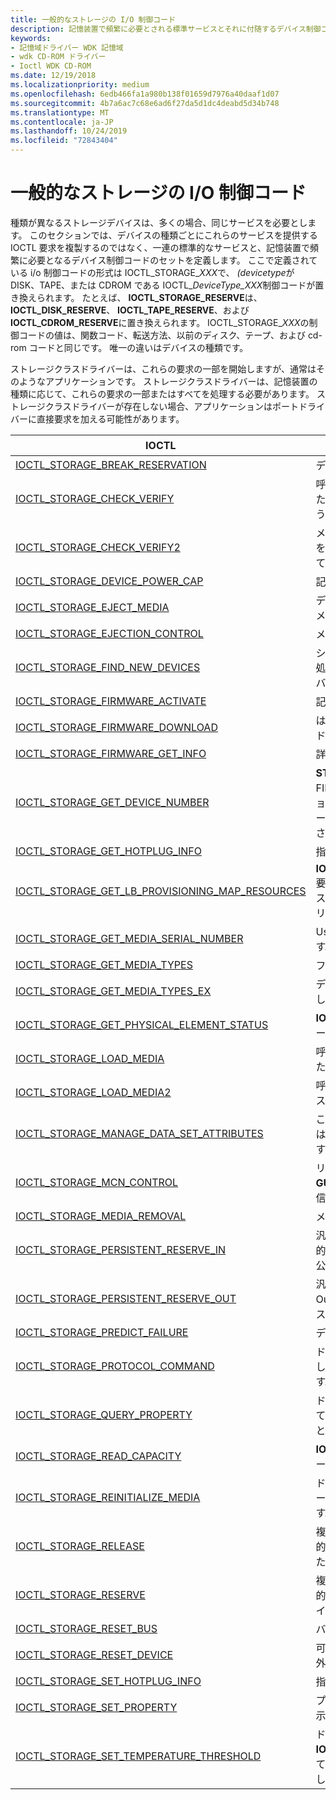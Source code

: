 ```yaml
---
title: 一般的なストレージの I/O 制御コード
description: 記憶装置で頻繁に必要とされる標準サービスとそれに付随するデバイス制御コードのセットについて説明します。
keywords:
- 記憶域ドライバー WDK 記憶域
- wdk CD-ROM ドライバー
- Ioctl WDK CD-ROM
ms.date: 12/19/2018
ms.localizationpriority: medium
ms.openlocfilehash: 6edb466fa1a980b138f01659d7976a40daaf1d07
ms.sourcegitcommit: 4b7a6ac7c68e6ad6f27da5d1dc4deabd5d34b748
ms.translationtype: MT
ms.contentlocale: ja-JP
ms.lasthandoff: 10/24/2019
ms.locfileid: "72843404"
---
```

# <a name="general-storage-io-control-codes"></a>一般的なストレージの I/O 制御コード

種類が異なるストレージデバイスは、多くの場合、同じサービスを必要とします。 このセクションでは、デバイスの種類ごとにこれらのサービスを提供する IOCTL 要求を複製するのではなく、一連の標準的なサービスと、記憶装置で頻繁に必要となるデバイス制御コードのセットを定義します。 ここで定義されている i/o 制御コードの形式は IOCTL_STORAGE_*XXX*で、 *(devicetype*が DISK、TAPE、または CDROM である IOCTL_*DeviceType_XXX*制御コードが置き換えられます。 たとえば、 **IOCTL_STORAGE_RESERVE**は、 **IOCTL_DISK_RESERVE**、 **IOCTL_TAPE_RESERVE**、および**IOCTL_CDROM_RESERVE**に置き換えられます。 IOCTL_STORAGE_*XXX*の制御コードの値は、関数コード、転送方法、以前のディスク、テープ、および cd-rom コードと同じです。 唯一の違いはデバイスの種類です。

ストレージクラスドライバーは、これらの要求の一部を開始しますが、通常はそのようなアプリケーションです。 ストレージクラスドライバーは、記憶装置の種類に応じて、これらの要求の一部またはすべてを処理する必要があります。 ストレージクラスドライバーが存在しない場合、アプリケーションはポートドライバーに直接要求を加える可能性があります。

|IOCTL|説明|
|----|----|
|[IOCTL_STORAGE_BREAK_RESERVATION](https://docs.microsoft.com/windows-hardware/drivers/ddi/ntddstor/ni-ntddstor-ioctl_storage_break_reservation)|ディスク予約を解除します。|
|[IOCTL_STORAGE_CHECK_VERIFY](https://docs.microsoft.com/windows-hardware/drivers/ddi/ntddstor/ni-ntddstor-ioctl_storage_check_verify)|呼び出し元が読み取りアクセスまたは書き込みアクセス用に開いたリムーバブルメディアデバイス上でメディアが変更されたかどうかを判断します。|
|[IOCTL_STORAGE_CHECK_VERIFY2](https://docs.microsoft.com/windows-hardware/drivers/ddi/ntddstor/ni-ntddstor-ioctl_storage_check_verify2)|メディアがリムーバブルメディアデバイスで変更されたかどうかを判断します。呼び出し元は**FILE_READ_ATTRIBUTES**を使用して開かれています。|
|[IOCTL_STORAGE_DEVICE_POWER_CAP](https://docs.microsoft.com/windows-hardware/drivers/ddi/ntddstor/ni-ntddstor-ioctl_storage_device_power_cap)|記憶装置の最大操作電力消費レベルを指定します。|
|[IOCTL_STORAGE_EJECT_MEDIA](https://docs.microsoft.com/windows-hardware/drivers/ddi/ntddstor/ni-ntddstor-ioctl_storage_eject_media)|デバイスで取り出し機能がサポートされている場合、デバイスがメディアを取り出すようにします。|
|[IOCTL_STORAGE_EJECTION_CONTROL](https://docs.microsoft.com/windows-hardware/drivers/ddi/ntddstor/ni-ntddstor-ioctl_storage_ejection_control)|メディアが削除されないように、デバイスをロックします。|
|[IOCTL_STORAGE_FIND_NEW_DEVICES](https://docs.microsoft.com/windows-hardware/drivers/ddi/ntddstor/ni-ntddstor-ioctl_storage_find_new_devices)|システムが起動された後、またはドライバーがこの要求を最後に処理した後に、ドライバーがサポートしている別のデバイスが i/o バスに接続されているかどうかを判断します。|
|[IOCTL_STORAGE_FIRMWARE_ACTIVATE](https://docs.microsoft.com/windows-hardware/drivers/ddi/ntddstor/ni-ntddstor-ioctl_storage_firmware_activate)|記憶装置のファームウェアイメージをアクティブにします。|
|[IOCTL_STORAGE_FIRMWARE_DOWNLOAD](https://docs.microsoft.com/windows-hardware/drivers/ddi/ntddstor/ni-ntddstor-ioctl_storage_firmware_download)|は、ファームウェアイメージをストレージデバイスにダウンロードしますが、ライセンス認証を行いません。|
|[IOCTL_STORAGE_FIRMWARE_GET_INFO](https://docs.microsoft.com/windows-hardware/drivers/ddi/ntddstor/ni-ntddstor-ioctl_storage_firmware_get_info)|詳細なファームウェア情報を記憶装置に照会します。|
|[IOCTL_STORAGE_GET_DEVICE_NUMBER](https://docs.microsoft.com/windows-hardware/drivers/ddi/ntddstor/ni-ntddstor-ioctl_storage_get_device_number)|**STORAGE_DEVICE_NUMBER**構造体を返します。これには、FILE_DEVICE_XXX の種類とデバイス番号が含まれ、パーティション分割されたデバイスの場合は、デバイスの起動時にドライバーによってデバイスに割り当てられたパーティション番号が格納されます。|
|[IOCTL_STORAGE_GET_HOTPLUG_INFO](https://docs.microsoft.com/windows-hardware/drivers/ddi/ntddstor/ni-ntddstor-ioctl_storage_get_hotplug_info)|指定されたデバイスの hotplug 構成を取得します。|
|[IOCTL_STORAGE_GET_LB_PROVISIONING_MAP_RESOURCES](https://docs.microsoft.com/windows-hardware/drivers/ddi/ntddstor/ni-ntddstor-ioctl_storage_get_lb_provisioning_map_resources)|**IOCTL_STORAGE_GET_LB_PROVISIONING_MAP_RESOURCES**要求は、ストレージクラスドライバーに送信され、記憶域デバイスで使用可能なマッピングリソースと使用されているマッピングリソースが特定されます。|
|[IOCTL_STORAGE_GET_MEDIA_SERIAL_NUMBER](https://docs.microsoft.com/windows-hardware/drivers/ddi/ntddstor/ni-ntddstor-ioctl_storage_get_media_serial_number)|Usb 汎用親ドライバーに USB デバイスのシリアル番号を照会します。|
|[IOCTL_STORAGE_GET_MEDIA_TYPES](https://docs.microsoft.com/windows-hardware/drivers/ddi/ntddstor/ni-ntddstor-ioctl_storage_get_media_types)|フロッピードライブのジオメトリに関する情報を返します。|
|[IOCTL_STORAGE_GET_MEDIA_TYPES_EX](https://docs.microsoft.com/windows-hardware/drivers/ddi/ntddstor/ni-ntddstor-ioctl_storage_get_media_types_ex)|デバイスでサポートされているメディアの種類に関する情報を返します。|
|[IOCTL_STORAGE_GET_PHYSICAL_ELEMENT_STATUS](https://docs.microsoft.com/windows-hardware/drivers/ddi/ntddstor/ni-ntddstor-ioctl_storage_get_physical_element_status)|**IOCTL_STORAGE_GET_PHYSICAL_ELEMENT_STATUS**制御コードは、デバイスから物理要素の状態を照会して返します。|
|[IOCTL_STORAGE_LOAD_MEDIA](https://docs.microsoft.com/windows-hardware/drivers/ddi/ntddstor/ni-ntddstor-ioctl_storage_load_media)|呼び出し元が読み取りアクセスまたは書き込みアクセス用に開いたデバイスにメディアを読み込みます。|
|[IOCTL_STORAGE_LOAD_MEDIA2](https://docs.microsoft.com/windows-hardware/drivers/ddi/ntddstor/ni-ntddstor-ioctl_storage_load_media2)|呼び出し元が**FILE_READ_ATTRIBUTES**を使用して開いたデバイスにメディアを読み込みます。|
|[IOCTL_STORAGE_MANAGE_DATA_SET_ATTRIBUTES](https://docs.microsoft.com/windows-hardware/drivers/ddi/ntddstor/ni-ntddstor-ioctl_storage_manage_data_set_attributes)|この**IOCTL_STORAGE_MANAGE_DATA_SET_ATTRIBUTES**要求は、データセットの属性の管理要求をストレージデバイスに送信するために使用されます。|
|[IOCTL_STORAGE_MCN_CONTROL](https://docs.microsoft.com/windows-hardware/drivers/ddi/ntddstor/ni-ntddstor-ioctl_storage_mcn_control)|リムーバブルメディアデバイスでのカスタム PnP イベント**GUID_IO_MEDIA_ARRIVAL**と**GUID_IO_MEDIA_REMOVAL**の配信を一時的に有効または無効にします。|
|[IOCTL_STORAGE_MEDIA_REMOVAL](https://docs.microsoft.com/windows-hardware/drivers/ddi/ntddstor/ni-ntddstor-ioctl_storage_media_removal)|メディアが削除されないように、デバイスをロックします。|
|[IOCTL_STORAGE_PERSISTENT_RESERVE_IN](https://docs.microsoft.com/windows-hardware/drivers/ddi/ntddstor/ni-ntddstor-ioctl_storage_persistent_reserve_in)|汎用ストレージクラスドライバー (classpnp) は、コマンドで永続的な予約を発行するための i/o 制御 (IOCTL) インターフェイスを公開します。|
|[IOCTL_STORAGE_PERSISTENT_RESERVE_OUT](https://docs.microsoft.com/windows-hardware/drivers/ddi/ntddstor/ni-ntddstor-ioctl_storage_persistent_reserve_out)|汎用ストレージクラスドライバー (classpnp) は、永続的な予約 Out コマンドを発行するための i/o 制御 (IOCTL) インターフェイスを公開します。|
|[IOCTL_STORAGE_PREDICT_FAILURE](https://docs.microsoft.com/windows-hardware/drivers/ddi/ntddstor/ni-ntddstor-ioctl_storage_predict_failure)|デバイス障害の予測をポーリングします。|
|[IOCTL_STORAGE_PROTOCOL_COMMAND](https://docs.microsoft.com/windows-hardware/drivers/ddi/ntddstor/ni-ntddstor-ioctl_storage_protocol_command)|ドライバーは**IOCTL_STORAGE_PROTOCOL_COMMAND**を使用して、ベンダー固有のコマンドを記憶装置に渡すことができます。|
|[IOCTL_STORAGE_QUERY_PROPERTY](https://docs.microsoft.com/windows-hardware/drivers/ddi/ntddstor/ni-ntddstor-ioctl_storage_query_property)|ドライバーは、 **IOCTL_STORAGE_QUERY_PROPERTY**を使用して、ストレージデバイスまたはアダプターのプロパティを返すことができます。|
|[IOCTL_STORAGE_READ_CAPACITY](https://docs.microsoft.com/windows-hardware/drivers/ddi/ntddstor/ni-ntddstor-ioctl_storage_read_capacity)|**IOCTL_STORAGE_READ_CAPACITY**要求は、ターゲットストレージデバイスの読み取り容量に関する情報を返します。|
|[IOCTL_STORAGE_REINITIALIZE_MEDIA](https://docs.microsoft.com/windows-hardware/drivers/ddi/ntddstor/ni-ntddstor-ioctl_storage_reinitialize_media)|ドライバーは、 **IOCTL_STORAGE_REINITIALIZE_MEDIA**制御コードを使用して、デバイスの再初期化/消去を行うことができます。|
|[IOCTL_STORAGE_RELEASE](https://docs.microsoft.com/windows-hardware/drivers/ddi/ntddstor/ni-ntddstor-ioctl_storage_release)|複数のイニシエーターをサポートするバス上の呼び出し元を排他的に使用するために予約されていたデバイスを解放します。また、SCSI バスなどのデバイスを予約するという概念もあります。|
|[IOCTL_STORAGE_RESERVE](https://docs.microsoft.com/windows-hardware/drivers/ddi/ntddstor/ni-ntddstor-ioctl_storage_reserve)|複数のイニシエーターをサポートするバス上の呼び出し元を排他的に使用するデバイスを要求します。また、SCSI バスなどのデバイスを予約するという概念もあります。|
|[IOCTL_STORAGE_RESET_BUS](https://docs.microsoft.com/windows-hardware/drivers/ddi/ntddstor/ni-ntddstor-ioctl_storage_reset_bus)|バス上の各デバイスを間接的に、i/o バスをリセットします。|
|[IOCTL_STORAGE_RESET_DEVICE](https://docs.microsoft.com/windows-hardware/drivers/ddi/ntddstor/ni-ntddstor-ioctl_storage_reset_device)|可能な場合は、バス上の他のデバイスに影響を与えずに、SCSI 以外の記憶装置をリセットします。|
|[IOCTL_STORAGE_SET_HOTPLUG_INFO](https://docs.microsoft.com/windows-hardware/drivers/ddi/ntddstor/ni-ntddstor-ioctl_storage_set_hotplug_info)|指定されたデバイスの hotplug 構成を設定します。|
|[IOCTL_STORAGE_SET_PROPERTY](https://docs.microsoft.com/windows-hardware/drivers/ddi/ntddstor/ni-ntddstor-ioctl_storage_set_property)|プロパティを変更する要求が成功したか、エラーが発生したかを示します。
|[IOCTL_STORAGE_SET_TEMPERATURE_THRESHOLD](https://docs.microsoft.com/windows-hardware/drivers/ddi/ntddstor/ni-ntddstor-ioctl_storage_set_temperature_threshold)|ドライバーは、 **IOCTL_STORAGE_SET_TEMPERATURE_THRESHOLD**を使用して、(ハードウェアでサポートされている場合) 記憶装置の温度のしきい値を設定できます。|